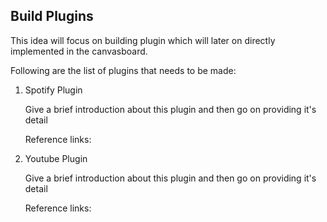 ## Build Plugins

This idea will focus on building plugin which will later on directly implemented in the canvasboard.

Following are the list of plugins that needs to be made:

1. Spotify Plugin

    Give a brief introduction about this plugin and then go on providing it's detail

    Reference links: 

2. Youtube Plugin

    Give a brief introduction about this plugin and then go on providing it's detail

    Reference links: 
